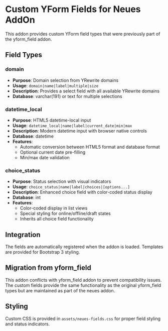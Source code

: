 # Custom YForm Fields for Neues AddOn

This addon provides custom YForm field types that were previously part of the yform_field addon.

## Field Types

### domain
- **Purpose**: Domain selection from YRewrite domains
- **Usage**: `domain|name|label|multiple|size`
- **Description**: Provides a select field with all available YRewrite domains
- **Database**: varchar(191) or text for multiple selections

### datetime_local  
- **Purpose**: HTML5 datetime-local input
- **Usage**: `datetime_local|name|label|current_date|min|max`
- **Description**: Modern datetime input with browser native controls
- **Database**: datetime
- **Features**:
  - Automatic conversion between HTML5 format and database format
  - Optional current date pre-filling
  - Min/max date validation

### choice_status
- **Purpose**: Status selection with visual indicators  
- **Usage**: `choice_status|name|label|choices|[options...]`
- **Description**: Enhanced choice field with color-coded status display
- **Database**: int
- **Features**:
  - Color-coded display in list views
  - Special styling for online/offline/draft states
  - Inherits all choice field functionality

## Integration

The fields are automatically registered when the addon is loaded. Templates are provided for Bootstrap 3 styling.

## Migration from yform_field

This addon conflicts with yform_field addon to prevent compatibility issues. The custom fields provide the same functionality as the original yform_field types but are maintained as part of the neues addon.

## Styling

Custom CSS is provided in `assets/neues-fields.css` for proper field styling and status indicators.